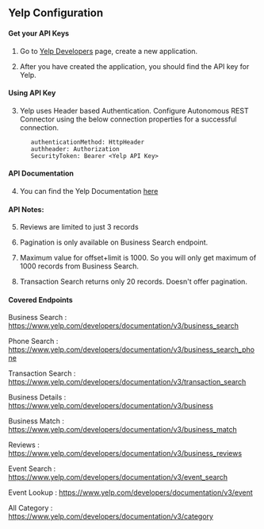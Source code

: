 ## Yelp Configuration

#### Get your API Keys
1. Go to [Yelp Developers](https://www.yelp.com/developers/documentation/v3) page, create a new application.

2. After you have created the application, you should find the API key for Yelp.

#### Using API Key
3. Yelp uses Header based Authentication. Configure Autonomous REST Connector using the below connection properties for a successful connection.
          
          authenticationMethod: HttpHeader
          authheader: Authorization
          SecurityToken: Bearer <Yelp API Key>

#### API Documentation
4. You can find the Yelp Documentation [here](https://www.yelp.com/developers/documentation/v3/get_started)

#### API Notes:
5. Reviews are limited to just 3 records

6. Pagination is only available on Business Search endpoint.

7. Maximum value for offset+limit is 1000. So you will only get maximum of 1000 records from Business Search.

8. Transaction Search returns only 20 records. Doesn't offer pagination.


#### Covered Endpoints

Business Search    : https://www.yelp.com/developers/documentation/v3/business_search

Phone Search       : https://www.yelp.com/developers/documentation/v3/business_search_phone

Transaction Search : https://www.yelp.com/developers/documentation/v3/transaction_search

Business Details   : https://www.yelp.com/developers/documentation/v3/business

Business Match     : https://www.yelp.com/developers/documentation/v3/business_match

Reviews            : https://www.yelp.com/developers/documentation/v3/business_reviews

Event Search       : https://www.yelp.com/developers/documentation/v3/event_search

Event Lookup       : https://www.yelp.com/developers/documentation/v3/event

All Category       : https://www.yelp.com/developers/documentation/v3/category
